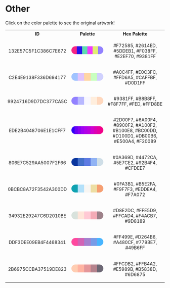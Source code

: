 
<!DOCTYPE html>
<html><body>
<h1>Other</h1>
<p>Click on the color palette to see the original artwork!</p>
<table style="width:100%">
<tr><th style="text-align: center; vertical-align: middle;">ID</th><th style="text-align: center; vertical-align: middle;">Palette</th><th style="text-align: center; vertical-align: middle;">Hex Palette</th></tr>
<tr><td style="text-align: center; vertical-align: middle;"><p style="font-size:14px">132E57C5F1C386C7E672</p></td> <td style="text-align: center; vertical-align: middle;"><a href=https://chipdelmal.github.io/ style="font-size:14px"><img style="border-radius: 14px;" src="../media/swatches/132E57C5F1C386C7E672.png" height="25"></a></td> <td style="text-align: center; vertical-align: middle;"><p style="font-size:14px">#F72585, #2614ED, #5DDEB1, #F038FF, #E2EF70, #9381FF</p></td></tr>
<tr><td style="text-align: center; vertical-align: middle;"><p style="font-size:14px">C2E4E9138F336D694177</p></td> <td style="text-align: center; vertical-align: middle;"><a href=https://chipdelmal.github.io/ style="font-size:14px"><img style="border-radius: 14px;" src="../media/swatches/C2E4E9138F336D694177.png" height="25"></a></td> <td style="text-align: center; vertical-align: middle;"><p style="font-size:14px">#A0C4FF, #E0C3FC, #FFD6A5, #CAFFBF, #D0D1FF</p></td></tr>
<tr><td style="text-align: center; vertical-align: middle;"><p style="font-size:14px">9924716D9D7DC377CA5C</p></td> <td style="text-align: center; vertical-align: middle;"><a href=https://coolors.co/palette/9381ff-b8b8ff-f8f7ff-ffeedd-ffd8be style="font-size:14px"><img style="border-radius: 14px;" src="../media/swatches/9924716D9D7DC377CA5C.png" height="25"></a></td> <td style="text-align: center; vertical-align: middle;"><p style="font-size:14px">#9381FF, #B8B8FF, #F8F7FF, #FED, #FFD8BE</p></td></tr>
<tr><td style="text-align: center; vertical-align: middle;"><p style="font-size:14px">EDE2B4048706E1E1CFF7</p></td> <td style="text-align: center; vertical-align: middle;"><a href=https://coolors.co/palette/2d00f7-6a00f4-8900f2-a100f2-b100e8-bc00dd-d100d1-db00b6-e500a4-f20089 style="font-size:14px"><img style="border-radius: 14px;" src="../media/swatches/EDE2B4048706E1E1CFF7.png" height="25"></a></td> <td style="text-align: center; vertical-align: middle;"><p style="font-size:14px">#2D00F7, #6A00F4, #8900F2, #A100F2, #B100E8, #BC00DD, #D100D1, #DB00B6, #E500A4, #F20089</p></td></tr>
<tr><td style="text-align: center; vertical-align: middle;"><p style="font-size:14px">806E7C529AA5007F2F66</p></td> <td style="text-align: center; vertical-align: middle;"><a href=https://coolors.co/palette/0a369d-4472ca-5e7ce2-92b4f4-cfdee7 style="font-size:14px"><img style="border-radius: 14px;" src="../media/swatches/806E7C529AA5007F2F66.png" height="25"></a></td> <td style="text-align: center; vertical-align: middle;"><p style="font-size:14px">#0A369D, #4472CA, #5E7CE2, #92B4F4, #CFDEE7</p></td></tr>
<tr><td style="text-align: center; vertical-align: middle;"><p style="font-size:14px">0BCBC8A72F3542A300DD</p></td> <td style="text-align: center; vertical-align: middle;"><a href=https://coolors.co/0fa3b1-b5e2fa-f9f7f3-eddea4-f7a072 style="font-size:14px"><img style="border-radius: 14px;" src="../media/swatches/0BCBC8A72F3542A300DD.png" height="25"></a></td> <td style="text-align: center; vertical-align: middle;"><p style="font-size:14px">#0FA3B1, #B5E2FA, #F9F7F3, #EDDEA4, #F7A072</p></td></tr>
<tr><td style="text-align: center; vertical-align: middle;"><p style="font-size:14px">34932E29247C6D2010BE</p></td> <td style="text-align: center; vertical-align: middle;"><a href=https://coolors.co/palette/d8e2dc-ffe5d9-ffcad4-f4acb7-9d8189 style="font-size:14px"><img style="border-radius: 14px;" src="../media/swatches/34932E29247C6D2010BE.png" height="25"></a></td> <td style="text-align: center; vertical-align: middle;"><p style="font-size:14px">#D8E2DC, #FFE5D9, #FFCAD4, #F4ACB7, #9D8189</p></td></tr>
<tr><td style="text-align: center; vertical-align: middle;"><p style="font-size:14px">DDF3DEE09EB4F4468341</p></td> <td style="text-align: center; vertical-align: middle;"><a href=https://coolors.co/palette/ff499e-d264b6-a480cf-779be7-49b6ff style="font-size:14px"><img style="border-radius: 14px;" src="../media/swatches/DDF3DEE09EB4F4468341.png" height="25"></a></td> <td style="text-align: center; vertical-align: middle;"><p style="font-size:14px">#FF499E, #D264B6, #A480CF, #779BE7, #49B6FF</p></td></tr>
<tr><td style="text-align: center; vertical-align: middle;"><p style="font-size:14px">2B6975CCBA37519DE823</p></td> <td style="text-align: center; vertical-align: middle;"><a href=https://coolors.co/palette/ffcdb2-ffb4a2-e5989b-b5838d-6d6875 style="font-size:14px"><img style="border-radius: 14px;" src="../media/swatches/2B6975CCBA37519DE823.png" height="25"></a></td> <td style="text-align: center; vertical-align: middle;"><p style="font-size:14px">#FFCDB2, #FFB4A2, #E5989B, #B5838D, #6D6875</p></td></tr>
</table>
</body></html>
